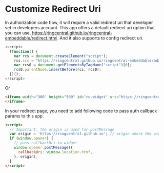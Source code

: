 # Customize Redirect Uri

In authorization code flow, it will require a valid redirect uri that developer set in developers account. This app offers a default redirect uri option that you can use, https://ringcentral.github.io/ringcentral-embeddable/redirect.html. And it also supports to config redirect uri.

```js
<script>
  (function() {
    var rcs = document.createElement("script");
    rcs.src = "https://ringcentral.github.io/ringcentral-embeddable/adapter.js?redirectUri=your_redirect_uri";
    var rcs0 = document.getElementsByTagName("script")[0];
    rcs0.parentNode.insertBefore(rcs, rcs0);
  })();
</script>
```

Or

```html
<iframe width="300" height="500" id="rc-widget" src="https://ringcentral.github.io/ringcentral-embeddable/app.html?redirectUri=your_redirect_uri">
</iframe>
```

In your redirect page, you need to add following code to pass auth callback params to this app.

```html
<script>
  // Important: the origin is used for postMessage
  var origin = 'https://ringcentral.github.io'; // origin where the widget is deployed.
  if (window.opener) {
    // pass callbackUri to widget
    window.opener.postMessage({
      callbackUri: window.location.href,
    }, origin);
  }
</script>
```
